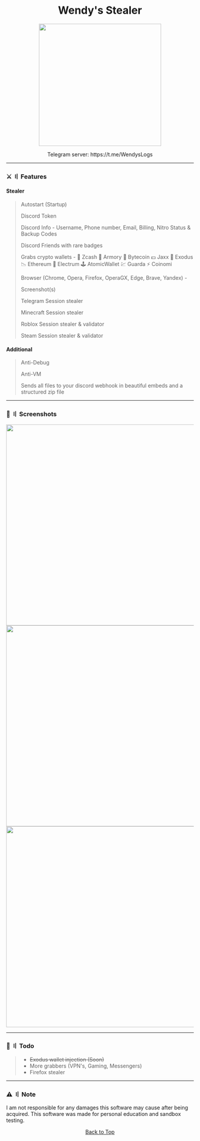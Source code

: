 <a id="top"></a>

#

<h1 align="center">
 Wendy's Stealer
</h1>

<p align="center"> 
  <kbd>
<img src="https://media.discordapp.net/attachments/1137128567252209805/1137940112689348618/Discord-logo.png?width=1191&height=670" width="328"></img>
  </kbd>
</p>

<p align="center">
  Telegram server: https://t.me/WendysLogs
 </p>

---

### ⚔️ 〢 Features

#### Stealer

> Autostart (Startup)
>
> Discord Token
>
> Discord Info - Username, Phone number, Email, Billing, Nitro Status & Backup Codes
>
> Discord Friends with rare badges
>
> Grabs crypto wallets -
> 💸 Zcash
> 🚀 Armory
> 📀 Bytecoin
> 💵 Jaxx
> 💎 Exodus
> 📉 Ethereum
> 🔨 Electrum
> 🕹️ AtomicWallet
> 💹 Guarda
> ⚡ Coinomi
>
> Browser (Chrome, Opera, Firefox, OperaGX, Edge, Brave, Yandex) -
>
> Screenshot(s)
>
> Telegram Session stealer
>
>
> Minecraft Session stealer
> 
> 
> Roblox Session stealer & validator
>
> Steam Session stealer & validator
>


#### Additional

> Anti-Debug
>
> Anti-VM
>
> Sends all files to your discord webhook in beautiful embeds and a structured zip file
>

<a id="screenshot"></a>

---

### 📸 〢 Screenshots

<img title="" src="https://media.discordapp.net/attachments/1137128567252209805/1137936786547544146/image.png?width=1183&height=670" alt="" width="539">
<img title="" src="https://media.discordapp.net/attachments/1137128567252209805/1137936851089502261/image.png?" alt="" width="539">
<img title="" src="https://media.discordapp.net/attachments/1137128567252209805/1137936915371397221/image.png?width=1180&height=670" alt="" width="539">

<a id="todo"></a>

---

### 📝 〢 Todo

> - ~~Exodus wallet injection (Soon)~~
> - More grabbers (VPN's, Gaming, Messengers)
> - Firefox stealer

<a id="license"></a>

---

### ⚠️ 〢 Note

I am not responsible for any damages this software may cause after being acquired. This software was made for personal education and sandbox testing.

<p align="center"><a href=#top>Back to Top</a></p>
